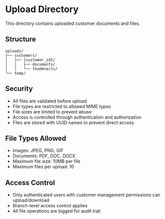 # Upload Directory

This directory contains uploaded customer documents and files.

## Structure

```
uploads/
├── customers/
│   ├── {customer_id}/
│   │   ├── documents/
│   │   └── thumbnails/
└── temp/
```

## Security

- All files are validated before upload
- File types are restricted to allowed MIME types
- File sizes are limited to prevent abuse
- Access is controlled through authentication and authorization
- Files are stored with UUID names to prevent direct access

## File Types Allowed

- Images: JPEG, PNG, GIF
- Documents: PDF, DOC, DOCX
- Maximum file size: 10MB per file
- Maximum files per upload: 10

## Access Control

- Only authenticated users with customer management permissions can upload/download
- Branch-level access control applies
- All file operations are logged for audit trail